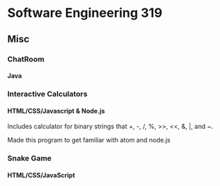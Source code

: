 # Software Engineering 319

## Misc 

### ChatRoom
#### Java

### Interactive Calculators
#### HTML/CSS/Javascript & Node.js

Includes  calculator for binary strings that +, -, /, %, >>, <<, &, |, and ~. 

Made this program to get familiar with atom and node.js

### Snake Game
#### HTML/CSS/JavaScript 


